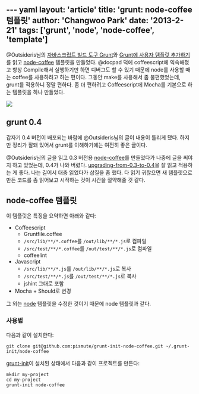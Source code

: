 --- yaml
layout: 'article'
title: 'grunt: node-coffee 템플릿'
author: 'Changwoo Park'
date: '2013-2-21'
tags: ['grunt', 'node', 'node-coffee', 'template']
---

@Outsideris님의 [자바스크립트 빌드 도구 Grunt](http://blog.outsider.ne.kr/892)와 [Grunt에 사용자 템플릿 추가하기](http://blog.outsider.ne.kr/894)를 읽고 [node-coffee][] 템플릿을 만들었다. @docpad 덕에 coffeescript에 익숙해졌고 항상 Compile해서 실행하기만 하면 디버그도 할 수 있기 때문에 node를 사용할 때는 coffee를 사용하려고 하는 편이다. 그동안 make를 사용해서 좀 불편했었는데, grunt를 적용하니 정말 편하다. 좀 더 편하려고 Coffeescript에 Mocha를 기본으로 하는 템플릿을 하나 만들었다.

![](/articles/2013/grunt-init-node-coffee/gruntjs.png)

## grunt 0.4

갑자기 0.4 버전이 배포되는 바람에 @Outsideris님의 글이 내용이 틀리게 됐다. 하지만 정리가 잘돼 있어서 grunt를 이해하기에는 여전히 좋은 글이다.

@Outsideris님의 글을 읽고 0.3 버전용 [node-coffee][]를 만들었다가 나중에 글을 써야지 하고 있었는데, 0.4가 나와 버렸다. [upgrading-from-0.3-to-0.4](http://gruntjs.com/upgrading-from-0.3-to-0.4)을 잘 읽고 적용하는 게 좋다. 나는 길어서 대충 읽었다가 삽질을 좀 했다. 다 읽기 귀찮으면 새 템플릿으로 만든 코드를 좀 읽어보고 시작하는 것이 시간을 절약해줄 것 같다.

## node-coffee 템플릿

이 템플릿은 특징을 요약하면 아래와 같다:

* Coffeescript
  - Gruntfile.coffee
  - `/src/lib/**/*.coffee`를 `/out/lib/**/*.js`로 컴파일
  - `/src/test/**/*.coffee`를 `/out/test/**/*.js`로 컴파일
  - coffeelint
* Javascript
  - `/src/lib/**/*.js`를 `/out/lib/**/*.js`로 복사
  - `/src/test/**/*.js`를 `/out/test/**/*.js`로 복사
  - jshint 그대로 포함
* Mocha + Should로 변경

그 외는 [node](https://github.com/gruntjs/grunt-init-node) 템플릿을 수정한 것이기 때문에 node 템플릿과 같다.

### 사용법

다음과 같이 설치한다:

```
git clone git@github.com:pismute/grunt-init-node-coffee.git ~/.grunt-init/node-coffee
```

[grunt-init][]이 설치된 상태에서 다음과 같이 프로젝트를 만든다:

```
mkdir my-project
cd my-project
grunt-init node-coffee
```

[grunt-init]: https://github.com/gruntjs/grunt-init
[node-coffee]: https://github.com/pismute/grunt-init-node-coffee

